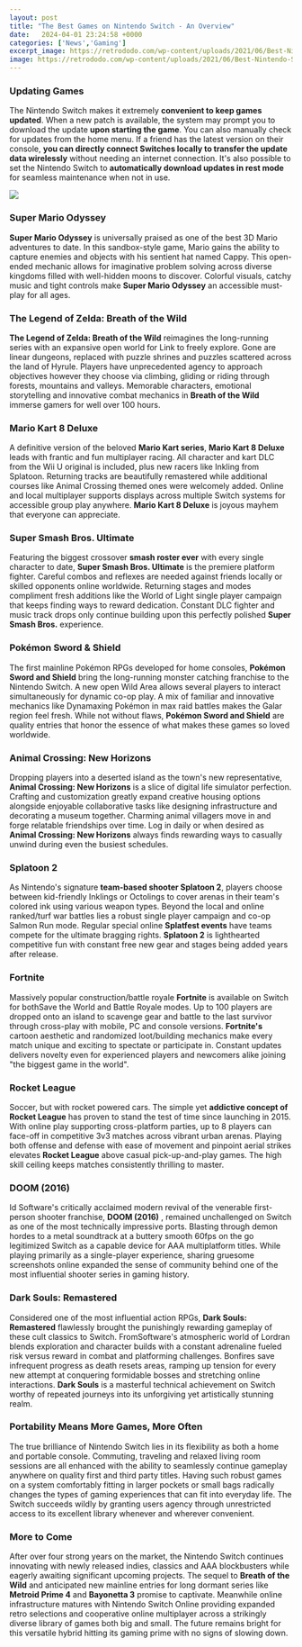 ```yaml
---
layout: post
title: "The Best Games on Nintendo Switch - An Overview"
date:   2024-04-01 23:24:58 +0000
categories: ['News','Gaming']
excerpt_image: https://retrododo.com/wp-content/uploads/2021/06/Best-Nintendo-Switch-Games-Of-All-Time-1160x653.jpg
image: https://retrododo.com/wp-content/uploads/2021/06/Best-Nintendo-Switch-Games-Of-All-Time-1160x653.jpg
---
```


### Updating Games
The Nintendo Switch makes it extremely **convenient to keep games updated**. When a new patch is available, the system may prompt you to download the update **upon starting the game**. You can also manually check for updates from the home menu. If a friend has the latest version on their console, **you can directly connect Switches locally to transfer the update data wirelessly** without needing an internet connection. It's also possible to set the Nintendo Switch to **automatically download updates in rest mode** for seamless maintenance when not in use.

![](https://www.dontwasteyourmoney.com/wp-content/uploads/2020/10/best-nintendo-switch-games-for-all-ages-scaled.jpeg)
### Super Mario Odyssey
**Super Mario Odyssey** is universally praised as one of the best 3D Mario adventures to date. In this sandbox-style game, Mario gains the ability to capture enemies and objects with his sentient hat named Cappy. This open-ended mechanic allows for imaginative problem solving across diverse kingdoms filled with well-hidden moons to discover. Colorful visuals, catchy music and tight controls make **Super Mario Odyssey** an accessible must-play for all ages.  
### The Legend of Zelda: Breath of the Wild   
**The Legend of Zelda: Breath of the Wild** reimagines the long-running series with an expansive open world for Link to freely explore. Gone are linear dungeons, replaced with puzzle shrines and puzzles scattered across the land of Hyrule. Players have unprecedented agency to approach objectives however they choose via climbing, gliding or riding through forests, mountains and valleys. Memorable characters, emotional storytelling and innovative combat mechanics in **Breath of the Wild** immerse gamers for well over 100 hours.
### Mario Kart 8 Deluxe
A definitive version of the beloved **Mario Kart series**, **Mario Kart 8 Deluxe** leads with frantic and fun multiplayer racing. All character and kart DLC from the Wii U original is included, plus new racers like Inkling from Splatoon. Returning tracks are beautifully remastered while additional courses like Animal Crossing themed ones were welcomely added. Online and local multiplayer supports displays across multiple Switch systems for accessible group play anywhere. **Mario Kart 8 Deluxe** is joyous mayhem that everyone can appreciate.
### Super Smash Bros. Ultimate  
Featuring the biggest crossover **smash roster ever** with every single character to date, **Super Smash Bros. Ultimate** is the premiere platform fighter. Careful combos and reflexes are needed against friends locally or skilled opponents online worldwide. Returning stages and modes compliment fresh additions like the World of Light single player campaign that keeps finding ways to reward dedication. Constant DLC fighter and music track drops only continue building upon this perfectly polished **Super Smash Bros.** experience.
### Pokémon Sword & Shield
The first mainline Pokémon RPGs developed for home consoles, **Pokémon Sword and Shield** bring the long-running monster catching franchise to the Nintendo Switch. A new open Wild Area allows several players to interact simultaneously for dynamic co-op play. A mix of familiar and innovative mechanics like Dynamaxing Pokémon in max raid battles makes the Galar region feel fresh. While not without flaws, **Pokémon Sword and Shield** are quality entries that honor the essence of what makes these games so loved worldwide. 
### Animal Crossing: New Horizons 
Dropping players into a deserted island as the town's new representative, **Animal Crossing: New Horizons** is a slice of digital life simulator perfection. Crafting and customization greatly expand creative housing options alongside enjoyable collaborative tasks like designing infrastructure and decorating a museum together. Charming animal villagers move in and forge relatable friendships over time. Log in daily or when desired as **Animal Crossing: New Horizons** always finds rewarding ways to casually unwind during even the busiest schedules.
### Splatoon 2
As Nintendo's signature **team-based shooter Splatoon 2**, players choose between kid-friendly Inklings or Octolings to cover arenas in their team's colored ink using various weapon types. Beyond the local and online ranked/turf war battles lies a robust single player campaign and co-op Salmon Run mode. Regular special online **Splatfest events** have teams compete for the ultimate bragging rights. **Splatoon 2** is lighthearted competitive fun with constant free new gear and stages being added years after release.  
### Fortnite 
Massively popular construction/battle royale **Fortnite** is available on Switch for bothSave the World and Battle Royale modes. Up to 100 players are dropped onto an island to scavenge gear and battle to the last survivor through cross-play with mobile, PC and console versions. **Fortnite's** cartoon aesthetic and randomized loot/building mechanics make every match unique and exciting to spectate or participate in. Constant updates delivers novelty even for experienced players and newcomers alike joining "the biggest game in the world".
### Rocket League
Soccer, but with rocket powered cars. The simple yet **addictive concept of Rocket League** has proven to stand the test of time since launching in 2015. With online play supporting cross-platform parties, up to 8 players can face-off in competitive 3v3 matches across vibrant urban arenas. Playing both offense and defense with ease of movement and pinpoint aerial strikes elevates **Rocket League** above casual pick-up-and-play games. The high skill ceiling keeps matches consistently thrilling to master.
### DOOM (2016) 
Id Software's critically acclaimed modern revival of the venerable first-person shooter franchise, **DOOM (2016)** , remained unchallenged on Switch as one of the most technically impressive ports. Blasting through demon hordes to a metal soundtrack at a buttery smooth 60fps on the go legitimized Switch as a capable device for AAA multiplatform titles. While playing primarily as a single-player experience, sharing gruesome screenshots online expanded the sense of community behind one of the most influential shooter series in gaming history.  
### Dark Souls: Remastered
Considered one of the most influential action RPGs, **Dark Souls: Remastered** flawlessly brought the punishingly rewarding gameplay of these cult classics to Switch. FromSoftware's atmospheric world of Lordran blends exploration and character builds with a constant adrenaline fueled risk versus reward in combat and platforming challenges. Bonfires save infrequent progress as death resets areas, ramping up tension for every new attempt at conquering formidable bosses and stretching online interactions. **Dark Souls** is a masterful technical achievement on Switch worthy of repeated journeys into its unforgiving yet artistically stunning realm.
### Portability Means More Games, More Often
The true brilliance of Nintendo Switch lies in its flexibility as both a home and portable console. Commuting, traveling and relaxed living room sessions are all enhanced with the ability to seamlessly continue gameplay anywhere on quality first and third party titles. Having such robust games on a system comfortably fitting in larger pockets or small bags radically changes the types of gaming experiences that can fit into everyday life. The Switch succeeds wildly by granting users agency through unrestricted access to its excellent library whenever and wherever convenient.
### More to Come
After over four strong years on the market, the Nintendo Switch continues innovating with newly released indies, classics and AAA blockbusters while eagerly awaiting significant upcoming projects. The sequel to **Breath of the Wild** and anticipated new mainline entries for long dormant series like **Metroid Prime 4** and **Bayonetta 3** promise to captivate. Meanwhile online infrastructure matures with Nintendo Switch Online providing expanded retro selections and cooperative online multiplayer across a strikingly diverse library of games both big and small. The future remains bright for this versatile hybrid hitting its gaming prime with no signs of slowing down.